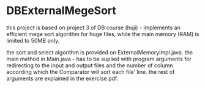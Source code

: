 # DBExternalMegeSort
this project is based on  project 3 of DB course (huji) - implements an efficient mege sort algorithm 
for huge files, while the main memory (RAM) is limited to 50MB only.

the sort and select algorithm is provided on ExternalMemoryImpl.java.
the main method in Main.java - has to be suplied with program arguments for redirecting to the input and 
output files and the number of column according which the Comparator will sort each file' line.
the rest of arguments are explained in the exercise pdf.


